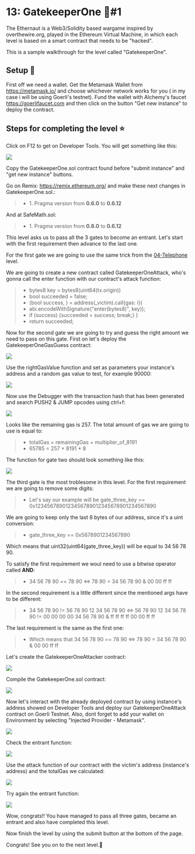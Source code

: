 # 13: GatekeeperOne :triangular_flag_on_post:#1
The Ethernaut is a Web3/Solidity based wargame inspired by overthewire.org, played in the Ethereum Virtual Machine, in which each level is based on a smart contract that needs to be "hacked".

This is a sample walkthrough for the level called "GatekeeperOne".

## Setup :beginner:
First off we need a wallet. Get the Metamask Wallet from https://metamask.io/ and choose whichever network works for you ( in my case i will be using Goerli's testnet).
Fund the wallet with Alchemy's faucet https://goerlifaucet.com and then click on the button "Get new instance" to deploy the contract.

## Steps for completing the level   :star:
Click on F12 to get on Developer Tools. You will get something like this:

<img src="./images/image1.png">

Copy the GatekeeperOne.sol contract found before "submit instance" and "get new instance" buttons.

Go on Remix: https://remix.ethereum.org/ and make these next changes in GatekeeperOne.sol.:
>- <value> 1. Pragma version from **0.6.0** to **0.6.12**

And at SafeMath.sol:
>- <value> 1. Pragma version from **0.8.0** to **0.6.12** 

This level asks us to pass all the 3 gates to become an entrant. Let's start with the first requirement then advance to the last one.

For the first gate we are going to use the same trick from the [04-Telephone](https://github.com/Spyro7883/04-Telephone) level.

We are going to create a new contract called GatekeeperOneAttack, who's gonna call the enter function with our contract's attack function:
>- <value> bytes8 key = bytes8(uint64(tx.origin))
>- <value> bool succeeded = false;
>- <value> (bool success, ) = address(_victim).call{gas: i}(
>- <value> abi.encodeWithSignature("enter(bytes8)", key));
>- <value> if (success) {succeeded = success; break;} }
>- <value> return succeeded;

Now for the second gate we are going to try and guess the right amount we need to pass on this gate. First on let's deploy the GatekeeperOneGasGuess contract:

<img src="./images/image2.png">

Use the rightGasValue function and set as parameters your instance's address and a random gas value to test, for example 90000: 

<img src="./images/image3.png">

Now use the Debugger with the transaction hash that has been generated and search PUSH2 & JUMP opcodes using ctrl+f:

<img src="./images/image4.png">

Looks like the remaining gas is 257. The total amount of gas we are going to use is equal to:
>- <value> totalGas = remainingGas + multiplier_of_8191
>- <value> 65785 = 257 + 8191 * 8

The function for gate two should look something like this:

<img src="./images/image5.png">

The third gate is the most troblesome in this level. For the first requirement we are going to remove some digits:
>- <value> Let's say our example will be gate_three_key == 0x1234567890123456789012345678901234567890

We are going to keep only the last 8 bytes of our address, since it's a uint conversion:
>- <value> gate_three_key == 0x5678901234567890

Which means that uint32(uint64(gate_three_key)) will be equal to 34 56 78 90.

To satisfy the first requirement we woul need to use a bitwise operator called **AND**:
>- <value> 34 56 78 90 == 78 90 <=> 78 90 = 34 56 78 90 & 00 00 ff ff

In the second requirement is a little different since the mentioned args have to be different:
>- <value> 34 56 78 90 != 56 78 90 12 34 56 78 90 <=> 56 78 90 12 34 56 78 90 != 00 00 00 00 34 56 78 90 & ff ff ff ff 00 00 ff ff

The last requirement is the same as the first one:
>- <value> Which means that 34 56 78 90 == 78 90 <=> 78 90 = 34 56 78 90 & 00 00 ff ff

Let's create the GatekeeperOneAttacker contract:

<img src="./images/image6.png">

Compile the GatekeeperOne.sol contract:

<img src="./images/image7.png">

Now let's interact with the already deployed contract by using instance's address showed on Developer Tools and deploy our GatekeeperOneAttack contract on Goerli Testnet. Also, dont forget to add your wallet on Environment by selecting "Injected Provider - Metamask".

<img src="./images/image8.png">

Check the entrant function:

<img src="./images/image9.png">

Use the attack function of our contract with the victim's address (instance's address) and the totalGas we calculated: 

<img src="./images/image10.png">

Try again the entrant function:

<img src="./images/image11.png">

Wow, congrats!! You have managed to pass all three gates, became an entrant and also have completed this level.

Now finish the level by using the submit button at the bottom of the page.

Congrats! See you on to the next level.:wave: